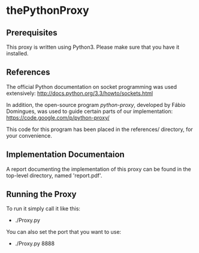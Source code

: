 thePythonProxy
==============

Prerequisites
-------------
This proxy is written using Python3. Please make sure that you have it installed.

References
----------
The official Python documentation on socket programming was used extensively:
http://docs.python.org/3.3/howto/sockets.html

In addition, the open-source program *python-proxy*, developed by Fábio Domingues,
was used to guide certain parts of our implementation:
https://code.google.com/p/python-proxy/

This code for this program has been placed in the references/ directory,
for your convenience.

Implementation Documentaion
---------------------------
A report documenting the implementation of this proxy can be found in the
top-level directory, named 'report.pdf'.

Running the Proxy
-----------------
To run it simply call it like this: 
 - ./Proxy.py

You can also set the port that you want to use:
 - ./Proxy.py 8888

